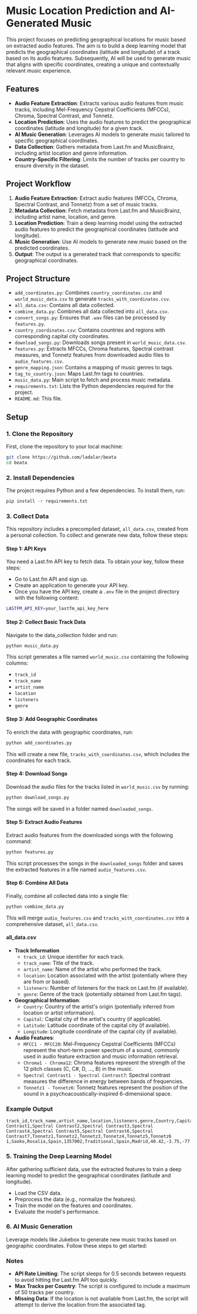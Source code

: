 # Music Location Prediction and AI-Generated Music

This project focuses on predicting geographical locations for music based on extracted audio features. The aim is to build a deep learning model that predicts the geographical coordinates (latitude and longitude) of a track based on its audio features. Subsequently, AI will be used to generate music that aligns with specific coordinates, creating a unique and contextually relevant music experience.

## Features

- **Audio Feature Extraction**: Extracts various audio features from music tracks, including Mel-Frequency Cepstral Coefficients (MFCCs), Chroma, Spectral Contrast, and Tonnetz.
- **Location Prediction**: Uses the audio features to predict the geographical coordinates (latitude and longitude) for a given track.
- **AI Music Generation**: Leverages AI models to generate music tailored to specific geographical coordinates.
- **Data Collection**: Gathers metadata from Last.fm and MusicBrainz, including artist location and genre information.
- **Country-Specific Filtering**: Limits the number of tracks per country to ensure diversity in the dataset.

## Project Workflow

1. **Audio Feature Extraction**: Extract audio features (MFCCs, Chroma, Spectral Contrast, and Tonnetz) from a set of music tracks.
2. **Metadata Collection**: Fetch metadata from Last.fm and MusicBrainz, including artist name, location, and genre.
3. **Location Prediction**: Train a deep learning model using the extracted audio features to predict the geographical coordinates (latitude and longitude).
4. **Music Generation**: Use AI models to generate new music based on the predicted coordinates.
5. **Output**: The output is a generated track that corresponds to specific geographical coordinates.

## Project Structure

- `add_coordinates.py`: Combines `country_coordinates.csv` and `world_music_data.csv` to generate `tracks_with_coordinates.csv`.
- `all_data.csv`: Contains all data collected.
- `combine_data.py`: Combines all data collected into `all_data.csv`.
- `convert_songs.py`: Ensures that `.wav` files can be processed by `features.py`.
- `country_coordinates.csv`: Contains countries and regions with corresponding capital city coordinates.
- `download_songs.py`: Downloads songs present in `world_music_data.csv`.
- `features.py`: Extracts MFCCs, Chroma features, Spectral contrast measures, and Tonnetz features from downloaded audio files to `audio_features.csv`.
- `genre_mapping.json`: Contains a mapping of music genres to tags.
- `tag_to_country.json`: Maps Last.fm tags to countries.
- `music_data.py`: Main script to fetch and process music metadata.
- `requirements.txt`: Lists the Python dependencies required for the project.
- `README.md`: This file.

## Setup

### 1. Clone the Repository

First, clone the repository to your local machine:

```bash
git clone https://github.com/ladalar/beata
cd beata
```

### 2. Install Dependencies

The project requires Python and a few dependencies. To install them, run:

```bash
pip install -r requirements.txt
```

### 3. Collect Data

This repository includes a precompiled dataset, `all_data.csv`, created from a personal collection. To collect and generate new data, follow these steps:

#### Step 1: API Keys

You need a Last.fm API key to fetch data. To obtain your key, follow these steps:

- Go to Last.fm API and sign up.
- Create an application to generate your API key.
- Once you have the API key, create a `.env` file in the project directory with the following content:

```bash
LASTFM_API_KEY=your_lastfm_api_key_here
```

#### Step 2: Collect Basic Track Data

Navigate to the data_collection folder and run:

```bash
python music_data.py
```

This script generates a file named `world_music.csv` containing the following columns:

- `track_id`
- `track_name`
- `artist_name`
- `location`
- `listeners`
- `genre`

#### Step 3: Add Geographic Coordinates

To enrich the data with geographic coordinates, run:

```bash
python add_coordinates.py
```

This will create a new file, `tracks_with_coordinates.csv`, which includes the coordinates for each track.

#### Step 4: Download Songs

Download the audio files for the tracks listed in `world_music.csv` by running:

```bash
python download_songs.py
```

The songs will be saved in a folder named `downloaded_songs`.

#### Step 5: Extract Audio Features

Extract audio features from the downloaded songs with the following command:

```bash
python features.py
```

This script processes the songs in the `downloaded_songs` folder and saves the extracted features in a file named `audio_features.csv`.

#### Step 6: Combine All Data

Finally, combine all collected data into a single file:

```bash
python combine_data.py
```

This will merge `audio_features.csv` and `tracks_with_coordinates.csv` into a comprehensive dataset, `all_data.csv`.

#### all_data.csv
- **Track Information**
    - `track_id`: Unique identifier for each track.
    - `track_name`: Title of the track.
    - `artist_name`: Name of the artist who performed the track.
    - `location`: Location associated with the artist (potentially where they are from or based).
    - `listeners`: Number of listeners for the track on Last.fm (if available).
    - `genre`: Genre of the track (potentially obtained from Last.fm tags).
- **Geographical Information**:
    - `Country`: Country of the artist's origin (potentially inferred from location or artist information).
    - `Capital`: Capital city of the artist's country (if applicable).
    - `Latitude`: Latitude coordinate of the capital city (if available).
    - `Longitude`: Longitude coordinate of the capital city (if available).
- **Audio Features**:
    - `MFCC1 - MFCC20`: Mel-Frequency Cepstral Coefficients (MFCCs) represent the short-term power spectrum of a sound, commonly used in audio feature extraction and music information retrieval.
    - `Chroma1 - Chroma12`: Chroma features represent the strength of the 12 pitch classes (C, C#, D, ..., B) in the music.
    - `Spectral Contrast1 - Spectral Contrast7`: Spectral contrast measures the difference in energy between bands of frequencies.
    - `Tonnetz1 - Tonnetz6`: Tonnetz features represent the position of the sound in a psychoacoustically-inspired 6-dimensional space.

### Example Output

```csv
track_id,track_name,artist_name,location,listeners,genre,Country,Capital,Latitude,Longitude,MFCC1,MFCC2,MFCC3,MFCC4,MFCC5,MFCC6,MFCC7,MFCC8,MFCC9,MFCC10,MFCC11,MFCC12,MFCC13,MFCC14,MFCC15,MFCC16,MFCC17,MFCC18,MFCC19,MFCC20,Chroma1,Chroma2,Chroma3,Chroma4,Chroma5,Chroma6,Chroma7,Chroma8,Chroma9,Chroma10,Chroma11,Chroma12,Spectral Contrast1,Spectral Contrast2,Spectral Contrast3,Spectral Contrast4,Spectral Contrast5,Spectral Contrast6,Spectral Contrast7,Tonnetz1,Tonnetz2,Tonnetz3,Tonnetz4,Tonnetz5,Tonnetz6
1,Saoko,Rosalía,Spain,1357002,Traditional,Spain,Madrid,40.42,-3.75,-77.41459656,52.02815246582031,-3.623052359,26.31342887878418,-6.456990242,4.815507411956787,-0.890465736,1.266771436,-4.186604977,8.584629059,-4.188908577,-1.132911921,-4.31681633,-3.103135586,-6.049440384,-2.329935551,-9.885704994,0.4364224076271057,-5.408226967,-3.179271221,0.423987865,0.4096793234348297,0.3129310607910156,0.3942963778972626,0.3675473928451538,0.2445663064718246,0.2352212965488433,0.3119161128997803,0.5756404995918274,0.451972634,0.3388523757457733,0.3229532837867737,18.671025343659387,16.510451585655943,19.57577634269491,20.28098252185062,20.19127154826591,19.324665797656024,48.27960009715634,-0.027142259,-0.020731049,-0.021391769,0.044810451,-0.007973986,-0.004324663
```

### 5. Training the Deep Learning Model

After gathering sufficient data, use the extracted features to train a deep learning model to predict the geographical coordinates (latitude and longitude).

- Load the CSV data.
- Preprocess the data (e.g., normalize the features).
- Train the model on the features and coordinates.
- Evaluate the model's performance.

### 6. AI Music Generation

Leverage models like Jukebox to generate new music tracks based on geographic coordinates. Follow these steps to get started:


### Notes

- **API Rate Limiting**: The script sleeps for 0.5 seconds between requests to avoid hitting the Last.fm API too quickly.
- **Max Tracks per Country**: The script is configured to include a maximum of 50 tracks per country.
- **Missing Data**: If the location is not available from Last.fm, the script will attempt to derive the location from the associated tag.